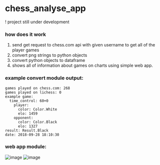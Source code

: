 # chess_analyse_app
! project still under development

### how does it work
1. send get request to chess.com api with given username to get all of the player games
2. convert png strings to python objects
3. convert python objects to dataframe
4. shows all of information about games on charts using simple web app.

### example convert module output:
```
games played on chess.com: 268
games played on lichess: 0
example game:
  time_control: 60+0
    player:   
      color: Color.White
      elo: 1459
    opponent:
      color: Color.Black
      elo: 1327
result: Result.Black
date: 2018-09-28 18:10:30
```


### web app module:
![image](https://user-images.githubusercontent.com/77834536/183727330-bcbe7061-d95b-438b-a95f-ec1f9ce3d6b4.png)
![image](https://user-images.githubusercontent.com/77834536/183727357-6fc63b62-4ad5-4e60-acce-79d39fd13bee.png)

